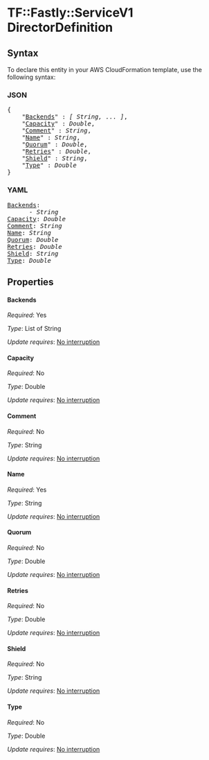 # TF::Fastly::ServiceV1 DirectorDefinition

## Syntax

To declare this entity in your AWS CloudFormation template, use the following syntax:

### JSON

<pre>
{
    "<a href="#backends" title="Backends">Backends</a>" : <i>[ String, ... ]</i>,
    "<a href="#capacity" title="Capacity">Capacity</a>" : <i>Double</i>,
    "<a href="#comment" title="Comment">Comment</a>" : <i>String</i>,
    "<a href="#name" title="Name">Name</a>" : <i>String</i>,
    "<a href="#quorum" title="Quorum">Quorum</a>" : <i>Double</i>,
    "<a href="#retries" title="Retries">Retries</a>" : <i>Double</i>,
    "<a href="#shield" title="Shield">Shield</a>" : <i>String</i>,
    "<a href="#type" title="Type">Type</a>" : <i>Double</i>
}
</pre>

### YAML

<pre>
<a href="#backends" title="Backends">Backends</a>: <i>
      - String</i>
<a href="#capacity" title="Capacity">Capacity</a>: <i>Double</i>
<a href="#comment" title="Comment">Comment</a>: <i>String</i>
<a href="#name" title="Name">Name</a>: <i>String</i>
<a href="#quorum" title="Quorum">Quorum</a>: <i>Double</i>
<a href="#retries" title="Retries">Retries</a>: <i>Double</i>
<a href="#shield" title="Shield">Shield</a>: <i>String</i>
<a href="#type" title="Type">Type</a>: <i>Double</i>
</pre>

## Properties

#### Backends

_Required_: Yes

_Type_: List of String

_Update requires_: [No interruption](https://docs.aws.amazon.com/AWSCloudFormation/latest/UserGuide/using-cfn-updating-stacks-update-behaviors.html#update-no-interrupt)

#### Capacity

_Required_: No

_Type_: Double

_Update requires_: [No interruption](https://docs.aws.amazon.com/AWSCloudFormation/latest/UserGuide/using-cfn-updating-stacks-update-behaviors.html#update-no-interrupt)

#### Comment

_Required_: No

_Type_: String

_Update requires_: [No interruption](https://docs.aws.amazon.com/AWSCloudFormation/latest/UserGuide/using-cfn-updating-stacks-update-behaviors.html#update-no-interrupt)

#### Name

_Required_: Yes

_Type_: String

_Update requires_: [No interruption](https://docs.aws.amazon.com/AWSCloudFormation/latest/UserGuide/using-cfn-updating-stacks-update-behaviors.html#update-no-interrupt)

#### Quorum

_Required_: No

_Type_: Double

_Update requires_: [No interruption](https://docs.aws.amazon.com/AWSCloudFormation/latest/UserGuide/using-cfn-updating-stacks-update-behaviors.html#update-no-interrupt)

#### Retries

_Required_: No

_Type_: Double

_Update requires_: [No interruption](https://docs.aws.amazon.com/AWSCloudFormation/latest/UserGuide/using-cfn-updating-stacks-update-behaviors.html#update-no-interrupt)

#### Shield

_Required_: No

_Type_: String

_Update requires_: [No interruption](https://docs.aws.amazon.com/AWSCloudFormation/latest/UserGuide/using-cfn-updating-stacks-update-behaviors.html#update-no-interrupt)

#### Type

_Required_: No

_Type_: Double

_Update requires_: [No interruption](https://docs.aws.amazon.com/AWSCloudFormation/latest/UserGuide/using-cfn-updating-stacks-update-behaviors.html#update-no-interrupt)

